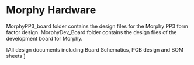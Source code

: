# Morphy Hardware
MorphyPP3_board folder contains the design files for the Morphy PP3 form factor design.
MorphyDev_Board folder contains the design files of the development board for Morphy.

[All design documents including Board Schematics, PCB design and BOM sheets ]
